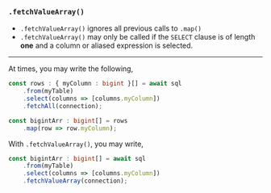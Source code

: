 ### `.fetchValueArray()`

+ `.fetchValueArray()` ignores all previous calls to `.map()`
+ `.fetchValueArray()` may only be called if the `SELECT` clause is of length **one** and a column or aliased expression is selected.

-----

At times, you may write the following,
```ts
const rows : { myColumn : bigint }[] = await sql
    .from(myTable)
    .select(columns => [columns.myColumn])
    .fetchAll(connection);

const bigintArr : bigint[] = rows
    .map(row => row.myColumn);
```

With `.fetchValueArray()`, you may write,
```ts
const bigintArr : bigint[] = await sql
    .from(myTable)
    .select(columns => [columns.myColumn])
    .fetchValueArray(connection);
```